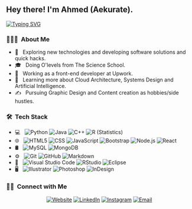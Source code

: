 <h2> Hey there! I'm Ahmed (Aekurate).</h2>
<div align="left">

<!--- https://readme-typing-svg.herokuapp.com --->
[![Typing SVG](https://readme-typing-svg.herokuapp.com?font=Inconsolata&pause=1000&color=76E63BFF&left=true&vCenter=true&width=435&lines=Front+end+developer;Graphic+Designer;Video+editor)](https://github.com/a4m3d)

</div>

<h3> 👨🏻‍💻 &nbsp;About Me </h3>

- 🤔 &nbsp; Exploring new technologies and developing software solutions and quick hacks.
- 🎓 &nbsp; Doing O'levels from The Science School.
- 💼 &nbsp; Working as a front-end developer at Upwork.
- 🌱 &nbsp; Learning more about Cloud Architecture, Systems Design and Artificial Intelligence.
- ✍️ &nbsp; Pursuing Graphic Design and Content creation as hobbies/side hustles.

<h3> 🛠 &nbsp;Tech Stack</h3>

- 💻 &nbsp;
  ![Python](https://img.shields.io/badge/-Python-333333?style=flat&logo=python)
  ![Java](https://img.shields.io/badge/-Java-333333?style=flat&logo=Java&logoColor=007396)
  ![C++](https://img.shields.io/badge/-C++-333333?style=flat&logo=C%2B%2B&logoColor=00599C)
  ![R (Statistics)](https://img.shields.io/badge/-R-333333?style=flat&logo=R&logoColor=276DC3)
- 🌐 &nbsp;
  ![HTML5](https://img.shields.io/badge/-HTML5-333333?style=flat&logo=HTML5)
  ![CSS](https://img.shields.io/badge/-CSS-333333?style=flat&logo=CSS3&logoColor=1572B6)
  ![JavaScript](https://img.shields.io/badge/-JavaScript-333333?style=flat&logo=javascript)
  ![Bootstrap](https://img.shields.io/badge/-Bootstrap-333333?style=flat&logo=bootstrap&logoColor=563D7C)
  ![Node.js](https://img.shields.io/badge/-Node.js-333333?style=flat&logo=node.js)
  ![React](https://img.shields.io/badge/-React-333333?style=flat&logo=react)
- 🛢 &nbsp;
  ![MySQL](https://img.shields.io/badge/-MySQL-333333?style=flat&logo=mysql)
  ![MongoDB](https://img.shields.io/badge/-MongoDB-333333?style=flat&logo=mongodb)
- ⚙️ &nbsp;
  ![Git](https://img.shields.io/badge/-Git-333333?style=flat&logo=git)
  ![GitHub](https://img.shields.io/badge/-GitHub-333333?style=flat&logo=github)
  ![Markdown](https://img.shields.io/badge/-Markdown-333333?style=flat&logo=markdown)
- 🔧 &nbsp;
  ![Visual Studio Code](https://img.shields.io/badge/-Visual%20Studio%20Code-333333?style=flat&logo=visual-studio-code&logoColor=007ACC)
  ![RStudio](https://img.shields.io/badge/-RStudio-333333?style=flat&logo=rstudio)
  ![Eclipse](https://img.shields.io/badge/-Eclipse-333333?style=flat&logo=eclipse-ide&logoColor=2C2255)
- 🖥 &nbsp;
  ![Illustrator](https://img.shields.io/badge/-Illustrator-333333?style=flat&logo=adobe-illustrator)
  ![Photoshop](https://img.shields.io/badge/-Photoshop-333333?style=flat&logo=adobe-photoshop)
  ![InDesign](https://img.shields.io/badge/-InDesign-333333?style=flat&logo=adobe-indesign)

<h3> 🤝🏻 &nbsp;Connect with Me </h3>

<p align="center">
<a href="https://www.aekurate.github.io/at/"><img alt="Website" src="https://img.shields.io/badge/Website-www.Ahmed's Portfolio.com-blue?style=flat-square&logo=google-chrome"></a>
<a href="https://www.linkedin.com/in/ahmed-tauqeer/"><img alt="LinkedIn" src="https://img.shields.io/badge/LinkedIn-Ahmed%20Tauqeer-blue?style=flat-square&logo=linkedin"></a>
<a href="https://www.instagram.com/ahmed.tauqeer_/"><img alt="Instagram" src="https://img.shields.io/badge/Instagram-ahmed.tauqeer_-blue?style=flat-square&logo=instagram"></a>
<a href="mailto:ahmed.tauqeer.aamir@gmail.com"><img alt="Email" src="https://img.shields.io/badge/Email-ahmed.tauqeer.aamir@gmail.com-blue?style=flat-square&logo=gmail"></a>
</p>

